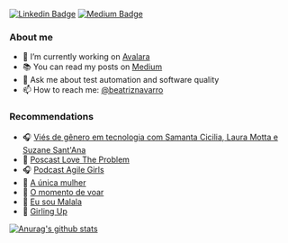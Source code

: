 
[![Linkedin Badge](https://img.shields.io/badge/-LinkedIn-blue?style=flat-square&logo=Linkedin&logoColor=white&link=https://www.linkedin.com/in/beatrizrodriguesnavarro/)](https://www.linkedin.com/in/beatrizrodriguesnavarro/)
[![Medium Badge](https://img.shields.io/badge/-@beatriznavarro-03a57a?style=flat-square&labelColor=000000&logo=Medium&link=https://medium.com/@beatriznavarro)](https://medium.com/@beatriznavarro)



### About me
- 🧡 I’m currently working on [Avalara](https://www.linkedin.com/company/avalara-brasil/)
- 📚 You can read my posts on [Medium](https://medium.com/@beatriznavarro)
- 💬 Ask me about test automation and software quality
- 📫 How to reach me: [@beatriznavarro](https://www.linkedin.com/in/beatrizrodriguesnavarro/)

### Recommendations
- 🎧 [Viés de gênero em tecnologia com Samanta Cicilia, Laura Motta e Suzane Sant'Ana](https://open.spotify.com/episode/1fT2guJ7XWTEiV0Z7Dkob1?si=235b2e7c6f2546d5)
- 🧡 [Poscast Love The Problem](https://open.spotify.com/show/06fPDUqQapNcfIE01IQHhE?si=220ab2bd72df400c)
- 🎧 [Podcast Agile Girls](https://open.spotify.com/show/51ZqIkkMabXMF93YUDQoLm?si=ec4f165668a34827)
- 📕 [A única mulher](https://www.amazon.com.br/%C3%BAnica-mulher-cientista-absolutamente-preparado/dp/6555350687)
- 📙 [O momento de voar](https://www.amazon.com.br/momento-voar-Melinda-Gates/dp/8543107490)
- 📒 [Eu sou Malala](https://www.amazon.com.br/Eu-sou-Malala-hist%C3%B3ria-defendeu/dp/8535923438)
- 📘 [Girling Up](https://www.amazon.com.br/Girling-Up-Strong-Smart-Spectacular/dp/0399548602)


[![Anurag's github stats](https://github-readme-stats.vercel.app/api?username=beatriznavarro&show_icons=true&theme=dracula)](https://github.com/beatriznavarro)
<br/>
